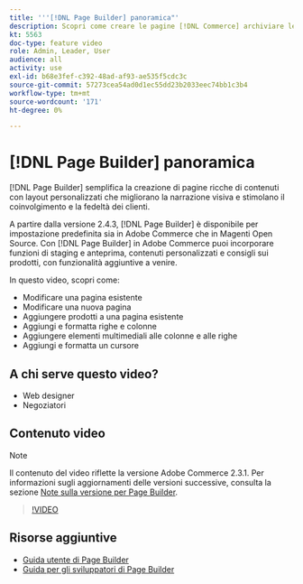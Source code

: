 ```yaml
---
title: '''[!DNL Page Builder] panoramica"'
description: Scopri come creare le pagine [!DNL Commerce] archiviare le pagine nell'amministratore utilizzando [!DNL Page Builder].
kt: 5563
doc-type: feature video
role: Admin, Leader, User
audience: all
activity: use
exl-id: b68e3fef-c392-48ad-af93-ae535f5cdc3c
source-git-commit: 57273cea54ad0d1ec55dd23b2033eec74bb1c3b4
workflow-type: tm+mt
source-wordcount: '171'
ht-degree: 0%

---
```


# [!DNL Page Builder] panoramica

[!DNL Page Builder] semplifica la creazione di pagine ricche di contenuti con layout personalizzati che migliorano la narrazione visiva e stimolano il coinvolgimento e la fedeltà dei clienti.

A partire dalla versione 2.4.3, [!DNL Page Builder] è disponibile per impostazione predefinita sia in Adobe Commerce che in Magenti Open Source. Con [!DNL Page Builder] in Adobe Commerce puoi incorporare funzioni di staging e anteprima, contenuti personalizzati e consigli sui prodotti, con funzionalità aggiuntive a venire.

In questo video, scopri come:

- Modificare una pagina esistente
- Modificare una nuova pagina
- Aggiungere prodotti a una pagina esistente
- Aggiungi e formatta righe e colonne
- Aggiungere elementi multimediali alle colonne e alle righe
- Aggiungi e formatta un cursore

## A chi serve questo video?

- Web designer
- Negoziatori

## Contenuto video

>[!NOTE]
>
>Il contenuto del video riflette la versione Adobe Commerce 2.3.1. Per informazioni sugli aggiornamenti delle versioni successive, consulta la sezione [Note sulla versione per Page Builder](https://devdocs.magento.com/page-builder/docs/release-notes.html).

>[!VIDEO](https://video.tv.adobe.com/v/35783?quality=12&learn=on)

## Risorse aggiuntive

- [Guida utente di Page Builder](https://docs.magento.com/user-guide/cms/page-builder.html)
- [Guida per gli sviluppatori di Page Builder](https://devdocs.magento.com/page-builder/docs/index.html)
